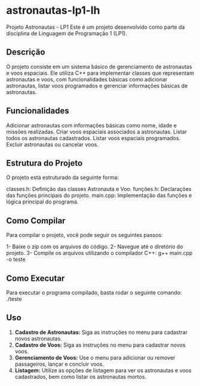 # astronautas-lp1-lh
Projeto Astronautas - LP1
Este é um projeto desenvolvido como parte da disciplina de Linguagem de Programação 1 (LP1).

## Descrição
O projeto consiste em um sistema básico de gerenciamento de astronautas e voos espaciais. Ele utiliza C++ para implementar classes que representam astronautas e voos, com funcionalidades básicas como adicionar astronautas, listar voos programados e gerenciar informações básicas de astronautas.

## Funcionalidades
Adicionar astronautas com informações básicas como nome, idade e missões realizadas.
Criar voos espaciais associados a astronautas.
Listar todos os astronautas cadastrados.
Listar voos espaciais programados.
Excluir astronautas ou cancelar voos.

## Estrutura do Projeto
O projeto está estruturado da seguinte forma:

classes.h: Definição das classes Astronauta e Voo.
funções.h: Declarações das funções principais do projeto.
main.cpp: Implementação das funções e lógica principal do programa.

## Como Compilar
Para compilar o projeto, você pode seguir os seguintes passos:

1- Baixe o zip com os arquivos do código.
2- Navegue até o diretório do projeto.
3- Compile os arquivos utilizando o compilador C++:
g++ main.cpp -o teste

## Como Executar
Para executar o programa compilado, basta rodar o seguinte comando:
./teste

## Uso

1. **Cadastro de Astronautas:** Siga as instruções no menu para cadastrar novos astronautas.
2. **Cadastro de Voos:** Siga as instruções no menu para cadastrar novos voos.
3. **Gerenciamento de Voos:** Use o menu para adicionar ou remover passageiros, lançar e concluir voos.
4. **Listagem:** Utilize as opções de listagem para ver os astronautas e voos cadastrados, bem como listar os astronautas mortos.

